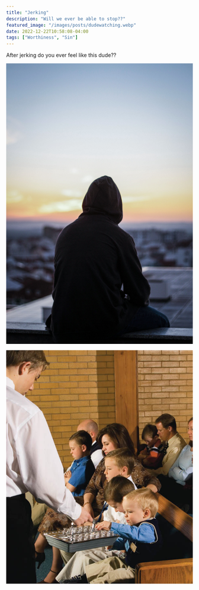 ```yaml
---
title: "Jerking"
description: "Will we ever be able to stop??"
featured_image: "/images/posts/dudewatching.webp"
date: 2022-12-22T10:58:08-04:00
tags: ["Worthiness", "Sin"]
---
```






After jerking do you ever feel like this dude??

![yo!!](/images/posts/sad.jpeg)


![yo!!](/images/posts/sacrament.jpg)


